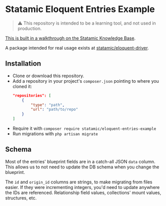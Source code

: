 # Statamic Eloquent Entries Example

> ⚠️ This repository is intended to be a learning tool, and not used in production.

[This is built in a walkthrough on the Statamic Knowledge Base](https://statamic.dev/knowledge-base/storing-entries-in-a-database).

A package intended for real usage exists at [statamic/eloquent-driver](https://github.com/statamic/eloquent-driver).

## Installation

- Clone or download this repository.
- Add a repository in your project's `composer.json` pointing to where you cloned it:
    ``` json
    "repositories": [
        {
            "type": "path",
            "url": "path/to/repo"
        }
    ]
    ```
- Require it with `composer require statamic/eloquent-entries-example`
- Run migrations with `php artisan migrate`

## Schema

Most of the entries' blueprint fields are in a catch-all JSON `data` column. This allows us to not need to update the DB schema when you change the blueprint.

The `id` and `origin_id` columns are strings, to make migrating from files easier. If they were incrementing integers, you'd need to update anywhere the IDs
are referenced. Relationship field values, collections' mount values, structures, etc.
